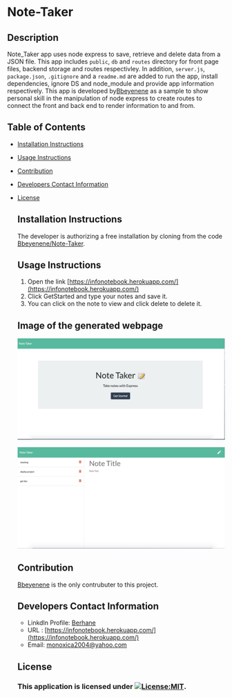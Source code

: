 # Note-Taker

 ## Description
Note_Taker app uses node express to save, retrieve and delete data from a JSON file. This app includes `public`, `db` and `routes` directory for front page files, backend storage and routes respectivley. In addition, `server.js`, `package.json`, `.gitignore` and a `readme.md` are added to run the app, install dependencies, ignore DS and node_module and provide app information respectively. This app is developed by[Bbeyenene](https://github.com/Bbeyenene) as a sample to show personal skill in the manipulation of node express to create routes to connect the front and back end to render information to and from.  
   ## Table of Contents
   * [Installation Instructions](#installation-instructions)
   
   * [Usage Instructions](#usage-instructions)
   
   * [Contribution](#Contribution)
   
   * [Developers Contact Information](#Developers-Contact-Information)
     
* [License](#license)

   ## Installation Instructions
   The developer is authorizing a free installation by cloning from the code [Bbeyenene/Note-Taker](https://github.com/Bbeyenene/Note-Taker).
   ## Usage Instructions
   1. Open the link [https://infonotebook.herokuapp.com/](https://infonotebook.herokuapp.com/)
   2. Click GetStarted and type your notes and save it.
   3. You can click on the note to view and click delete to delete it.
   
   ## Image of the generated webpage
   ![Team html](public/assets/Images/home.png)

   ![Team html](public/assets/Images/saved.png)

   ## Contribution
   [Bbeyenene](https://github.com/Bbeyenene) is the only contrubuter to this project.
   
   ## Developers Contact Information
    * LinkdIn Profile: [Berhane](https://www.linkedin.com/in/berhane-beyene/)
    * URL : [https://infonotebook.herokuapp.com/](https://infonotebook.herokuapp.com/)
    * Email: monoxica2004@yahoo.com
   ## License
    ### This application is licensed under [![License:MIT](https://img.shields.io/badge/License-MIT-yellow.svg)](https://opensource.org/licenses/MIT).
  